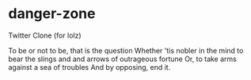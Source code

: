 danger-zone
===========

Twitter Clone (for lolz)

To be or not to be, that is the question
Whether 'tis nobler in the mind to bear 
the slings and and arrows of outrageous fortune
Or, to take arms against a sea of troubles
And by opposing, end it.

